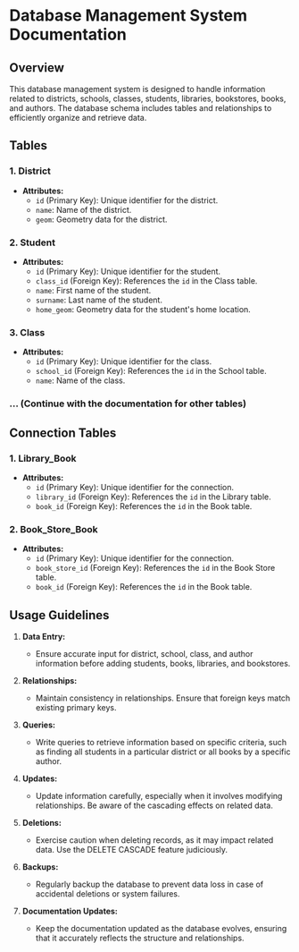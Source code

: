 # Database Management System Documentation

## Overview

This database management system is designed to handle information related to districts, schools, classes, students, libraries, bookstores, books, and authors. The database schema includes tables and relationships to efficiently organize and retrieve data.

## Tables

### 1. District

- **Attributes:**
  - `id` (Primary Key): Unique identifier for the district.
  - `name`: Name of the district.
  - `geom`: Geometry data for the district.

### 2. Student

- **Attributes:**
  - `id` (Primary Key): Unique identifier for the student.
  - `class_id` (Foreign Key): References the `id` in the Class table.
  - `name`: First name of the student.
  - `surname`: Last name of the student.
  - `home_geom`: Geometry data for the student's home location.

### 3. Class

- **Attributes:**
  - `id` (Primary Key): Unique identifier for the class.
  - `school_id` (Foreign Key): References the `id` in the School table.
  - `name`: Name of the class.

### ... (Continue with the documentation for other tables)

## Connection Tables

### 1. Library_Book

- **Attributes:**
  - `id` (Primary Key): Unique identifier for the connection.
  - `library_id` (Foreign Key): References the `id` in the Library table.
  - `book_id` (Foreign Key): References the `id` in the Book table.

### 2. Book_Store_Book

- **Attributes:**
  - `id` (Primary Key): Unique identifier for the connection.
  - `book_store_id` (Foreign Key): References the `id` in the Book Store table.
  - `book_id` (Foreign Key): References the `id` in the Book table.

## Usage Guidelines

1. **Data Entry:**
   - Ensure accurate input for district, school, class, and author information before adding students, books, libraries, and bookstores.

2. **Relationships:**
   - Maintain consistency in relationships. Ensure that foreign keys match existing primary keys.

3. **Queries:**
   - Write queries to retrieve information based on specific criteria, such as finding all students in a particular district or all books by a specific author.

4. **Updates:**
   - Update information carefully, especially when it involves modifying relationships. Be aware of the cascading effects on related data.

5. **Deletions:**
   - Exercise caution when deleting records, as it may impact related data. Use the DELETE CASCADE feature judiciously.

6. **Backups:**
   - Regularly backup the database to prevent data loss in case of accidental deletions or system failures.

7. **Documentation Updates:**
   - Keep the documentation updated as the database evolves, ensuring that it accurately reflects the structure and relationships. 
